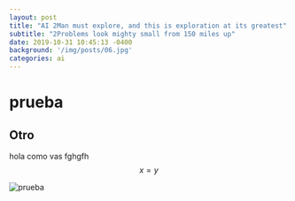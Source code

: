 ```yaml
---
layout: post
title: "AI 2Man must explore, and this is exploration at its greatest"
subtitle: "2Problems look mighty small from 150 miles up"
date: 2019-10-31 10:45:13 -0400
background: '/img/posts/06.jpg'
categories: ai
---
```


# prueba
## Otro

hola como vas fghgfh
$$
x=y
$$

![prueba](https://source.unsplash.com/Mn9Fa_wQH-M/800x450)
